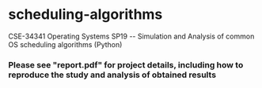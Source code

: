 # scheduling-algorithms
CSE-34341 Operating Systems SP19 -- Simulation and Analysis of common OS scheduling algorithms (Python)

### Please see "report.pdf" for project details, including how to reproduce the study and analysis of obtained results
